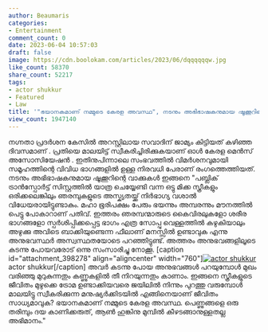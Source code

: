 ```yaml
---
author: Beaumaris
categories:
- Entertainment
comment_count: 0
date: 2023-06-04 10:57:03
draft: false
image: https://cdn.boolokam.com/articles/2023/06/dqqqqqqw.jpg
like_count: 58370
share_count: 52217
tags:
- actor shukkur
- Featured
- Law
title: '"ഭയാനകമാണ് നമ്മുടെ കേരള അവസ്ഥ", നടനും അഭിഭാഷകനുമായ ഷൂക്കൂറിന്റെ വാക്കുകൾ'
view_count: 1947140
---
```


നഗ്നതാ പ്രദർശന കേസിൽ അറസ്റ്റിലായ സവാദിന് ജാമ്യം കിട്ടിയത് കഴിഞ്ഞ ദിവസമാണ് . പ്രതിയെ മാലയിട്ട് സ്വീകരിച്ചിരിക്കുകയാണ് ഓൾ കേരള മെൻസ് അസോസിയേഷൻ . ഇതിനുപിന്നാലെ സംഭവത്തിൽ വിമർശനവുമായി സമൂഹത്തിന്റെ വിവിധ ഭാ​ഗങ്ങളിൽ ഉള്ള നിരവധി പേരാണ് രം​ഗത്തെത്തിയത്. നടനും അഭിഭാഷകനുമായ ഷൂക്കൂറിന്റെ വാക്കുകൾ ഇങ്ങനെ [](https://cdn.boolokam.com/articles/2023/06/dqqqq.jpg)"പബ്ലിക് ട്രാൻസ്പോർട്ട് സിസ്റ്റത്തിൽ യാത്ര ചെയ്യേണ്ടി വന്ന ഒട്ടു മിക്ക സ്ത്രീകളും ഒരിക്കലെങ്കിലും ഞരമ്പുകളുടെ അസ്ക്യതയ്ക്ക് നിർഭാഗ്യ വശാൽ വിധേയരായിട്ടുണ്ടാകും. മഹാ ഭൂരിപക്ഷം പേരും ഭയന്നും അമ്പരന്നും മൗനത്തിൽ പെട്ടു പോകാറാണ് പതിവ്. ഇത്തരം ഞരമ്പന്മാരുടെ കൈവിരലുകളോ ശരീര ഭാഗങ്ങളോ സ്പർശിപ്പിക്കപ്പെട്ട ഭാഗം എത്ര സോപ്പു വെള്ളത്തിൽ കഴുകിയാലും അഴുക്കു അവിടെ ബാക്കിയുണ്ടെന്ന ഫീലാണ് മനസ്സിൽ ഉണ്ടാവുക എന്നു അനുഭവസ്ഥർ അസ്വസ്ഥതയോടെ പറഞ്ഞിട്ടുണ്ട്. അത്തരം അനുഭവങ്ങളിലൂടെ കടന്നു പോയവരോട് ഒന്നു സംസാരിച്ചു നോക്കൂ. [caption id="attachment_398278" align="aligncenter" width="760"][![actor shukkur](https://cdn.boolokam.com/articles/2023/06/dqqqqqqw.jpg)](https://cdn.boolokam.com/articles/2023/06/dqqqqqqw.jpg) actor shukkur[/caption] അവർ കടന്നു പോയ അനുഭവങ്ങൾ പറയുമ്പോൾ മുഖം വരിഞ്ഞു മുറുകുന്നതും കണ്ണുകളിൽ തീ നിറയുന്നതും കാണാം. ഇങ്ങനെ സ്ത്രീകളുടെ ജീവിതം മുഴുക്കെ ട്രോമ ഉണ്ടാക്കിയവരെ ജയിലിൽ നിന്നും പുറത്തു വരുമ്പോൾ മാലയിട്ടു സ്വീകരിക്കുന്ന മനുഷ്യർക്കിടയിൽ എങ്ങിനെയാണ് ജീവിതം സാധ്യമാവുക? ഭയാനകമാണ് നമ്മുടെ കേരള അവസ്ഥ. പെണ്ണുങ്ങളെ ഒരു തരിമ്പും ദയ കാണിക്കരുത്, ആൺ ഹുങ്കിനു മുമ്പിൽ കീഴടങ്ങാനുള്ളതല്ല അഭിമാനം."